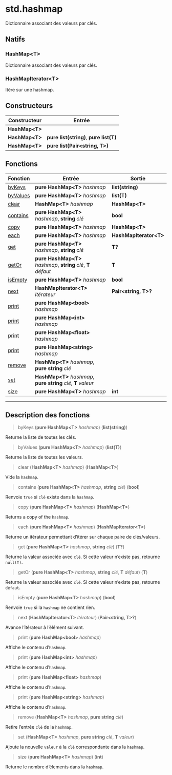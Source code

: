 # std.hashmap

Dictionnaire associant des valeurs par clés.
## Natifs
### HashMap\<T>
Dictionnaire associant des valeurs par clés.
### HashMapIterator\<T>
Itère sur une hashmap.
## Constructeurs
|Constructeur|Entrée|
|-|-|
|**HashMap\<T>**||
|**HashMap\<T>**|**pure list(string)**, **pure list(T)**|
|**HashMap\<T>**|**pure list(Pair\<string, T>)**|
## Fonctions
|Fonction|Entrée|Sortie|
|-|-|-|
|[byKeys](#func_0)|**pure HashMap\<T>** *hashmap*|**list(string)**|
|[byValues](#func_1)|**pure HashMap\<T>** *hashmap*|**list(T)**|
|[clear](#func_2)|**HashMap\<T>** *hashmap*|**HashMap\<T>**|
|[contains](#func_3)|**pure HashMap\<T>** *hashmap*, **string** *clé*|**bool**|
|[copy](#func_4)|**pure HashMap\<T>** *hashmap*|**HashMap\<T>**|
|[each](#func_5)|**pure HashMap\<T>** *hashmap*|**HashMapIterator\<T>**|
|[get](#func_6)|**pure HashMap\<T>** *hashmap*, **string** *clé*|**T?**|
|[getOr](#func_7)|**pure HashMap\<T>** *hashmap*, **string** *clé*, **T** *défaut*|**T**|
|[isEmpty](#func_8)|**pure HashMap\<T>** *hashmap*|**bool**|
|[next](#func_9)|**HashMapIterator\<T>** *itérateur*|**Pair\<string, T>?**|
|[print](#func_10)|**pure HashMap\<bool>** *hashmap*||
|[print](#func_11)|**pure HashMap\<int>** *hashmap*||
|[print](#func_12)|**pure HashMap\<float>** *hashmap*||
|[print](#func_13)|**pure HashMap\<string>** *hashmap*||
|[remove](#func_14)|**HashMap\<T>** *hashmap*, **pure string** *clé*||
|[set](#func_15)|**HashMap\<T>** *hashmap*, **pure string** *clé*, **T** *valeur*||
|[size](#func_16)|**pure HashMap\<T>** *hashmap*|**int**|


***
## Description des fonctions

<a id="func_0"></a>
> byKeys (**pure HashMap\<T>** *hashmap*) (**list(string)**)

Returne la liste de toutes les clés.

<a id="func_1"></a>
> byValues (**pure HashMap\<T>** *hashmap*) (**list(T)**)

Returne la liste de toutes les valeurs.

<a id="func_2"></a>
> clear (**HashMap\<T>** *hashmap*) (**HashMap\<T>**)

Vide la `hashmap`.

<a id="func_3"></a>
> contains (**pure HashMap\<T>** *hashmap*, **string** *clé*) (**bool**)

Renvoie `true` si `clé` existe dans la `hashmap`.

<a id="func_4"></a>
> copy (**pure HashMap\<T>** *hashmap*) (**HashMap\<T>**)

Returns a copy of the `hashmap`.

<a id="func_5"></a>
> each (**pure HashMap\<T>** *hashmap*) (**HashMapIterator\<T>**)

Returne un itérateur permettant d’itérer sur chaque paire de clés/valeurs.

<a id="func_6"></a>
> get (**pure HashMap\<T>** *hashmap*, **string** *clé*) (**T?**)

Returne la valeur associée avec `clé`.
Si cette valeur n’existe pas, retourne `null(T)`.

<a id="func_7"></a>
> getOr (**pure HashMap\<T>** *hashmap*, **string** *clé*, **T** *défaut*) (**T**)

Returne la valeur associée avec `clé`.
Si cette valeur n’existe pas, retourne `défaut`.

<a id="func_8"></a>
> isEmpty (**pure HashMap\<T>** *hashmap*) (**bool**)

Renvoie `true` si la `hashmap` ne contient rien.

<a id="func_9"></a>
> next (**HashMapIterator\<T>** *itérateur*) (**Pair\<string, T>?**)

Avance l’itérateur à l’élément suivant.

<a id="func_10"></a>
> print (**pure HashMap\<bool>** *hashmap*)

Affiche le contenu d’`hashmap`.

<a id="func_11"></a>
> print (**pure HashMap\<int>** *hashmap*)

Affiche le contenu d’`hashmap`.

<a id="func_12"></a>
> print (**pure HashMap\<float>** *hashmap*)

Affiche le contenu d’`hashmap`.

<a id="func_13"></a>
> print (**pure HashMap\<string>** *hashmap*)

Affiche le contenu d’`hashmap`.

<a id="func_14"></a>
> remove (**HashMap\<T>** *hashmap*, **pure string** *clé*)

Retire l’entrée `clé` de la `hashmap`.

<a id="func_15"></a>
> set (**HashMap\<T>** *hashmap*, **pure string** *clé*, **T** *valeur*)

Ajoute la nouvelle `valeur` à la `clé` correspondante dans la `hashmap`.

<a id="func_16"></a>
> size (**pure HashMap\<T>** *hashmap*) (**int**)

Returne le nombre d’élements dans la `hashmap`.

